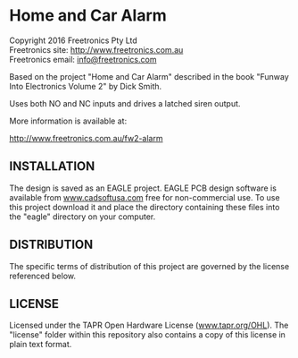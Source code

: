Home and Car Alarm
==================
Copyright 2016 Freetronics Pty Ltd  
Freetronics site:  http://www.freetronics.com.au  
Freetronics email: <info@freetronics.com>  

Based on the project "Home and Car Alarm" described in the book
"Funway Into Electronics Volume 2" by Dick Smith.

Uses both NO and NC inputs and drives a latched siren output.

More information is available at:

  http://www.freetronics.com.au/fw2-alarm  


INSTALLATION
------------
The design is saved as an EAGLE project. EAGLE PCB design software is
available from www.cadsoftusa.com free for non-commercial use. To use
this project download it and place the directory containing these files
into the "eagle" directory on your computer.


DISTRIBUTION
------------
The specific terms of distribution of this project are governed by the
license referenced below.


LICENSE
-------
Licensed under the TAPR Open Hardware License (www.tapr.org/OHL).
The "license" folder within this repository also contains a copy of
this license in plain text format.
